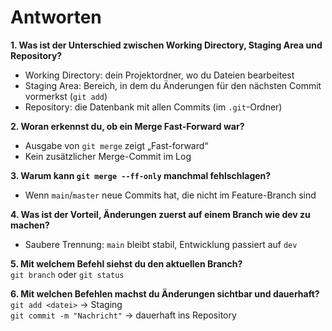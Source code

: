 # Antworten

**1. Was ist der Unterschied zwischen Working Directory, Staging Area und Repository?**  
- Working Directory: dein Projektordner, wo du Dateien bearbeitest  
- Staging Area: Bereich, in dem du Änderungen für den nächsten Commit vormerkst (`git add`)  
- Repository: die Datenbank mit allen Commits (im `.git`-Ordner)  

**2. Woran erkennst du, ob ein Merge Fast-Forward war?**  
- Ausgabe von `git merge` zeigt „Fast-forward“  
- Kein zusätzlicher Merge-Commit im Log  

**3. Warum kann `git merge --ff-only` manchmal fehlschlagen?**  
- Wenn `main`/`master` neue Commits hat, die nicht im Feature-Branch sind  

**4. Was ist der Vorteil, Änderungen zuerst auf einem Branch wie dev zu machen?**  
- Saubere Trennung: `main` bleibt stabil, Entwicklung passiert auf `dev`  

**5. Mit welchem Befehl siehst du den aktuellen Branch?**  
`git branch` oder `git status`  

**6. Mit welchen Befehlen machst du Änderungen sichtbar und dauerhaft?**  
`git add <datei>` → Staging  
`git commit -m "Nachricht"` → dauerhaft ins Repository

